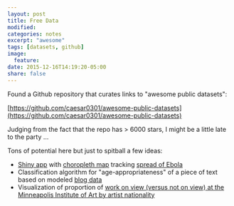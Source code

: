 ```yaml
---
layout: post
title: Free Data
modified:
categories: notes
excerpt: "awesome"
tags: [datasets, github]
image:
  feature:
date: 2015-12-16T14:19:20-05:00
share: false
---
```


Found a Github repository that curates links to "awesome public datasets":

[https://github.com/caesar0301/awesome-public-datasets](https://github.com/caesar0301/awesome-public-datasets)

Judging from the fact that the repo has > 6000 stars, I might be a little late to the party ... 

Tons of potential here but just to spitball a few ideas:

- [Shiny app](http://shiny.rstudio.com/) with [choropleth map](http://rforpublichealth.blogspot.com/2015/10/mapping-with-ggplot-create-nice.html) tracking [spread of Ebola](https://data.hdx.rwlabs.org/dataset/ebola-cases-2014/resource/c59b5722-ca4b-41ca-a446-472d6d824d01)
- Classification algorithm for "age-appropriateness" of a piece of text based on modeled [blog data](http://u.cs.biu.ac.il/~koppel/BlogCorpus.htm)
- Visualization of proportion of [work on view (versus not on view) at the Minneapolis Institute of Art by artist nationality](https://github.com/artsmia/collection/tree/master/objects)
